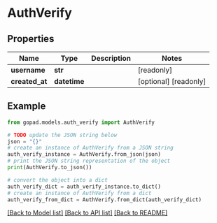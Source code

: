 # AuthVerify


## Properties

Name | Type | Description | Notes
------------ | ------------- | ------------- | -------------
**username** | **str** |  | [readonly] 
**created_at** | **datetime** |  | [optional] [readonly] 

## Example

```python
from gopad.models.auth_verify import AuthVerify

# TODO update the JSON string below
json = "{}"
# create an instance of AuthVerify from a JSON string
auth_verify_instance = AuthVerify.from_json(json)
# print the JSON string representation of the object
print(AuthVerify.to_json())

# convert the object into a dict
auth_verify_dict = auth_verify_instance.to_dict()
# create an instance of AuthVerify from a dict
auth_verify_from_dict = AuthVerify.from_dict(auth_verify_dict)
```
[[Back to Model list]](../README.md#documentation-for-models) [[Back to API list]](../README.md#documentation-for-api-endpoints) [[Back to README]](../README.md)


